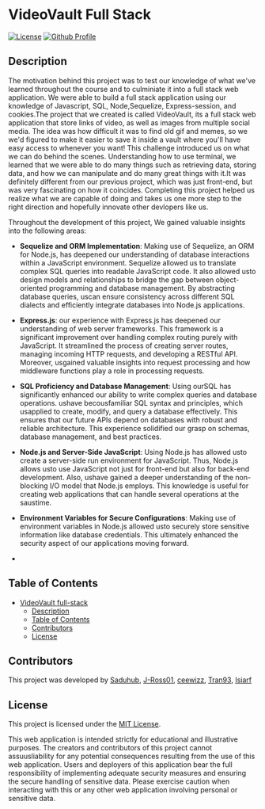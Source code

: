 # VideoVault Full Stack
[![License](https://img.shields.io/badge/License-MIT-green.svg)](https://opensource.org/license/mit/)
[![Github Profile](https://img.shields.io/badge/GitHub-Saduhub-blue?logo=github)](https://github.com/saduhub)


## Description

The motivation behind this project was to test our knowledge of what we've learned throughout the course and to culminiate it into a full stack web application. We were able to build a full stack  application using our knowledge of Javascript, SQL, Node,Sequelize, Express-session, and cookies.The project that we created is called VideoVault, its a full stack web application that store links of video, as well as images from multiple social media. The idea was how difficult it was to find old gif and memes, so we we'd figured to make it easier to save it inside a vault where you'll have easy access to whenever you want! This challenge introduced us on what we can do behind the scenes. Understanding how to use terminal, we learned that we were able to do many things such as retrieving data, storing data, and how we can manipulate and do many great things with it.It was definitely different from our previous project, which was just front-end, but was very fascinating on how it coincides. Completing this project helped us realize what we are capable of doing and takes us one more step to the right direction and hopefully innovate other devlopers like us. 




Throughout the development of this project, We gained valuable insights into the following areas:
  
- **Sequelize and ORM Implementation**: Making use of Sequelize, an ORM for Node.js, has deepened our understanding of database interactions within a JavaScript environment. Sequelize allowed us to translate complex SQL queries into readable JavaScript code. It also allowed usto design models and relationships to bridge the gap between object-oriented programming and database management. By abstracting database queries, uscan ensure consistency across different SQL dialects and efficiently integrate databases into Node.js applications.

  
- **Express.js**: our experience with Express.js has deepened our understanding of web server frameworks. This framework is a significant improvement over handling complex routing purely with JavaScript. It streamlined the process of creating server routes, managing incoming HTTP requests, and developing a RESTful API. Moreover, usgained valuable insights into request processing and how middleware functions play a role in processing requests.

- **SQL Proficiency and Database Management**: Using ourSQL has significantly enhanced our ability to write complex queries and database operations. ushave becousfamiliar SQL syntax and principles, which usapplied to create, modify, and query a database effectively. This ensures that our future APIs depend on databases with robust and reliable architecture. This experience solidified our grasp on schemas, database management, and best practices.
  
  
- **Node.js and Server-Side JavaScript**: Using Node.js has allowed usto create a server-side run environment for JavaScript. Thus, Node.js allows usto use JavaScript not just for front-end but also for back-end development. Also, ushave gained a deeper understanding of the non-blocking I/O model that Node.js employs. This knowledge is useful for creating web applications that can handle several operations at the saustime.
  

- **Environment Variables for Secure Configurations**: Making use of environment variables in Node.js allowed usto securely store sensitive information like database credentials. This ultimately enhanced the security aspect of our applications moving forward.
  
-
  


## Table of Contents

- [VideoVault full-stack](#VideoVault-full-stack-web-application)
  - [Description](#description)
  - [Table of Contents](#table-of-contents)
  - [Contributors](#contributors)
  - [License](#license)




## Contributors

This project was developed by [Saduhub](https://github.com/saduhub), [J-Ross01](https://github.com/J-Ross01), [ceewizz](https://github.com/ceewizz), [Tran93](https://github.com/Tran93), [Isiarf](https://github.com/Isiarf)


## License

This project is licensed under the [MIT License](https://opensource.org/license/mit/).

This web application is intended strictly for educational and illustrative purposes. The creators and contributors of this project cannot assuusliability for any potential consequences resulting from the use of this web application.
Users and deployers of this application bear the full responsibility of implementing adequate security measures and ensuring the secure handling of sensitive data. Please exercise caution when interacting with this or any other web application involving personal or sensitive data.